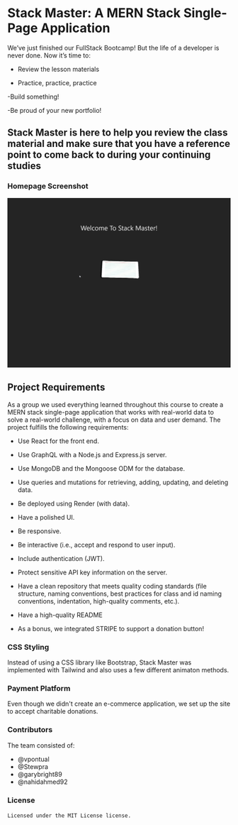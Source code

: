 # Stack Master: A MERN Stack Single-Page Application

We’ve just finished our FullStack Bootcamp! But the life of a developer is never done. Now it’s time to:

- Review the lesson materials

- Practice, practice, practice

-Build something!

-Be proud of your new portfolio!


## Stack Master is here to help you review the class material and make sure that you have a reference point to come back to during your continuing studies

### Homepage Screenshot

![Homepage Screenshot](./assets/screenshot.png)

## Project Requirements

As a group we used everything learned throughout this course to create a MERN stack single-page application that works with real-world data to solve a real-world challenge, with a focus on data and user demand. The project fulfills the following requirements:

* Use React for the front end.

* Use GraphQL with a Node.js and Express.js server.

* Use MongoDB and the Mongoose ODM for the database.

* Use queries and mutations for retrieving, adding, updating, and deleting data.

* Be deployed using Render (with data).

* Have a polished UI.

* Be responsive.

* Be interactive (i.e., accept and respond to user input).

* Include authentication (JWT).

* Protect sensitive API key information on the server.

* Have a clean repository that meets quality coding standards (file structure, naming conventions, best practices for class and id naming conventions, indentation, high-quality comments, etc.).

* Have a high-quality README
  
* As a bonus, we integrated STRIPE to support a donation button!

### CSS Styling

Instead of using a CSS library like Bootstrap, Stack Master was implemented with Tailwind and also uses a few different animaton methods.

### Payment Platform

Even though we didn't create an e-commerce application, we set up the site to accept charitable donations.


### Contributors

The team consisted of:

- @vpontual
- @Stewpra
- @garybright89
- @nahidahmed92


### License

    Licensed under the MIT License license.


